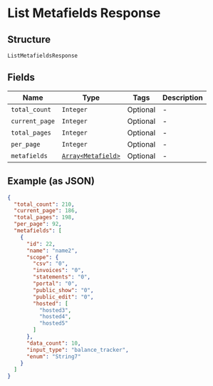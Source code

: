 
# List Metafields Response

## Structure

`ListMetafieldsResponse`

## Fields

| Name | Type | Tags | Description |
|  --- | --- | --- | --- |
| `total_count` | `Integer` | Optional | - |
| `current_page` | `Integer` | Optional | - |
| `total_pages` | `Integer` | Optional | - |
| `per_page` | `Integer` | Optional | - |
| `metafields` | [`Array<Metafield>`](../../doc/models/metafield.md) | Optional | - |

## Example (as JSON)

```json
{
  "total_count": 210,
  "current_page": 186,
  "total_pages": 198,
  "per_page": 92,
  "metafields": [
    {
      "id": 22,
      "name": "name2",
      "scope": {
        "csv": "0",
        "invoices": "0",
        "statements": "0",
        "portal": "0",
        "public_show": "0",
        "public_edit": "0",
        "hosted": [
          "hosted3",
          "hosted4",
          "hosted5"
        ]
      },
      "data_count": 10,
      "input_type": "balance_tracker",
      "enum": "String7"
    }
  ]
}
```

